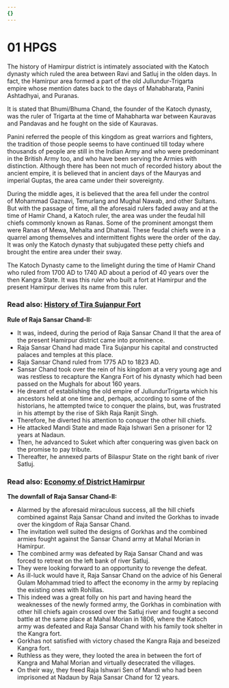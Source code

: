 ```yaml
---
{}
---
```

   
# 01 HPGS   
The history of Hamirpur district is intimately associated with the Katoch dynasty which ruled the area between Ravi and Satluj in the olden days. In fact, the Hamirpur area formed a part of the old Jullundur-Trigarta empire whose mention dates back to the days of Mahabharata, Panini Ashtadhyai, and Puranas.   
   
It is stated that Bhumi/Bhuma Chand, the founder of the Katoch dynasty, was the ruler of Trigarta at the time of Mahabharta war between Kauravas and Pandavas and he fought on the side of Kauravas.   
   
Panini referred the people of this kingdom as great warriors and fighters, the tradition of those people seems to have continued till today where thousands of people are still in the Indian Army and who were predominant in the British Army too, and who have been serving the Armies with distinction. Although there has been not much of recorded history about the ancient empire, it is believed that in ancient days of the Mauryas and imperial Guptas, the area came under their sovereignty.   
   
During the middle ages, it is believed that the area fell under the control of Mohammad Gaznavi, Temurlang and Mughal Nawab, and other Sultans. But with the passage of time, all the aforesaid rulers faded away and at the time of Hamir Chand, a Katoch ruler, the area was under the feudal hill chiefs commonly known as Ranas. Some of the prominent amongst them were Ranas of Mewa, Mehalta and Dhatwal. These feudal chiefs were in a quarrel among themselves and intermittent fights were the order of the day. It was only the Katoch dynasty that subjugated these petty chiefs and brought the entire area under their sway.   
   
The Katoch Dynasty came to the limelight during the time of Hamir Chand who ruled from 1700 AD to 1740 AD about a period of 40 years over the then Kangra State. It was this ruler who built a fort at Hamirpur and the present Hamirpur derives its name from this ruler.   
   
### Read also: [History of Tira Sujanpur Fort](https://hpgeneralstudies.com/history-of-tira-sujanpur-fort-himachal-pradesh/ "Permalink to History of Tira Sujanpur Fort – Himachal Pradesh")   
   
**Rule of Raja Sansar Chand-II:**   
   
   
- It was, indeed, during the period of Raja Sansar Chand II that the area of the present Hamirpur district came into prominence.   
- Raja Sansar Chand had made Tira Sujanpur his capital and constructed palaces and temples at this place.   
- Raja Sansar Chand ruled from 1775 AD to 1823 AD.   
- Sansar Chand took over the rein of his kingdom at a very young age and was restless to recapture the Kangra Fort of his dynasty which had been passed on the Mughals for about 160 years.   
- He dreamt of establishing the old empire of JullundurTrigarta which his ancestors held at one time and, perhaps, according to some of the historians, he attempted twice to conquer the plains, but, was frustrated in his attempt by the rise of Sikh Raja Ranjit Singh.   
- Therefore, he diverted his attention to conquer the other hill chiefs.   
- He attacked Mandi State and made Raja Ishwari Sen a prisoner for 12 years at Nadaun.   
- Then, he advanced to Suket which after conquering was given back on the promise to pay tribute.   
- Thereafter, he annexed parts of Bilaspur State on the right bank of river Satluj.   
   
### Read also: [Economy of District Hamirpur](https://hpgeneralstudies.com/economy-of-district-hamirpur-himachal-pradesh/)   
   
**The downfall of Raja Sansar Chand-II:**   
   
   
- Alarmed by the aforesaid miraculous success, all the hill chiefs combined against Raja Sansar Chand and invited the Gorkhas to invade over the kingdom of Raja Sansar Chand.   
- The invitation well suited the designs of Gorkhas and the combined armies fought against the Sansar Chand army at Mahal Morian in Hamirpur.   
- The combined army was defeated by Raja Sansar Chand and was forced to retreat on the left bank of river Satluj.   
- They were looking forward to an opportunity to revenge the defeat.   
- As ill-luck would have it, Raja Sansar Chand on the advice of his General Gulam Mohammad tried to affect the economy in the army by replacing the existing ones with Rohillas.   
- This indeed was a great folly on his part and having heard the weaknesses of the newly formed army, the Gorkhas in combination with other hill chiefs again crossed over the Satluj river and fought a second battle at the same place at Mahal Morian in 1806, where the Katoch army was defeated and Raja Sansar Chand with his family took shelter in the Kangra fort.   
- Gorkhas not satisfied with victory chased the Kangra Raja and beseized Kangra fort.   
- Ruthless as they were, they looted the area in between the fort of Kangra and Mahal Morian and virtually desecrated the villages.   
- On their way, they freed Raja Ishwari Sen of Mandi who had been imprisoned at Nadaun by Raja Sansar Chand for 12 years.